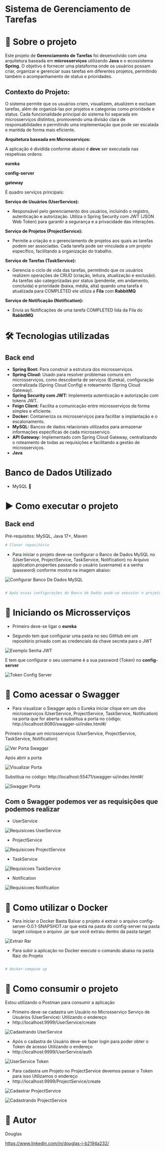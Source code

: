 # Sistema de Gerenciamento de Tarefas

# 📑 Sobre o projeto

Este projeto de **Gerenciamento de Tarefas** foi desenvolvido com uma arquitetura
baseada em **microsserviços** utilizando **Java** e o ecossistema **Spring**. 
O objetivo é fornecer uma plataforma onde os usuários possam criar, organizar e 
gerenciar suas tarefas em diferentes projetos, permitindo também o acompanhamento 
de status e prioridades.

## Contexto do Projeto:

O sistema permite que os usuários criem, visualizem, atualizem e excluam tarefas, 
além de organizá-las por projetos e categorias como prioridade e status. 
Cada funcionalidade principal do sistema foi separada em microsserviços distintos, 
promovendo uma divisão clara de responsabilidades e permitindo uma implementação que 
pode ser escalada e mantida de forma mais eficiente.

**Arquitetura baseada em Microsserviços:**

A aplicação é dividida conforme abaixo é **deve** ser executada nas respetivas ordens:

**eureka**

**config-server**

**gateway**

É quadro serviços principais:

**Serviço de Usuários (UserService):**

- Responsável pelo gerenciamento dos usuários, incluindo o registro, autenticação e autorização. Utiliza o Spring Security com JWT (JSON Web Token) para garantir a segurança e a privacidade das interações.

**Serviço de Projetos (ProjectService):**

- Permite a criação e o gerenciamento de projetos aos quais as tarefas podem ser associadas. Cada tarefa pode ser vinculada a um projeto específico, facilitando a organização do trabalho. 

**Serviço de Tarefas (TaskService):**

- Gerencia o ciclo de vida das tarefas, permitindo que os usuários realizem operações de CRUD (criação, leitura, atualização e exclusão). As tarefas são categorizadas por status (pendente, em andamento, concluída) e prioridade (baixa, média, alta)
quando uma tarefa é atualizada para COMPLETED ele utiliza a **Fila** com **RabbitMQ**

**Serviço de Notificação (Notification):**

- Envia as Notificações de uma tarefa COMPLETED lida da Fila do **RabbitMQ**


# 🛠️ Tecnologias utilizadas

## Back end

- **Spring Boot:** Para construir a estrutura dos microsserviços.
- **Spring Cloud:** Usado para resolver problemas comuns em microsserviços, como descoberta de serviços (Eureka), configuração centralizada (Spring Cloud Config) e roteamento (Spring Cloud Gateway).
- **Spring Security com JWT:** Implementa autenticação e autorização com tokens JWT.
- **Feign Client:** Facilita a comunicação entre microsserviços de forma simples e eficiente.
- **Docker:** Containeriza os microsserviços para facilitar a implantação e o escalonamento.
- **MySQL:** Bancos de dados relacionais utilizados para armazenar informações específicas de cada microsserviço.
- **API Gateway:** Implementado com Spring Cloud Gateway, centralizando o roteamento de todas as requisições e facilitando a gestão de microsserviços.
- **Java**

# Banco de Dados Utilizado

- MySQL 🐬

# ▶️ Como executar o projeto

## Back end
Pré-requisitos: MySQL, Java 17+, Maven 

```bash
# Clonar repositório

```
- Para iniciar o projeto deve-se configurar o Banco de Dados MySQL no (UserService, ProjectService, TaskService, Notification) no Arquivo application.properties passando o usuário (username) e a senha (password) conforme mostra na imagem abaixo:

![Configurar Banco De Dados MySQL](https://github.com/douglasonline/Imagens/blob/master/Configurar_Banco_De_Dados_MySQL.png)

```bash

# Após essas configurações do Banco de Dados pode-se executar o projeto que o Database e as tabelas serão criados automaticamentes 

```

# 🚀 Iniciando os Microsserviços

- Primeiro deve-se ligar o **eureka**

- Segundo tem que configurar uma pasta no seu GitHub em um repositório privado com as credenciais da chave secreta para o JWT 

![Exemplo Senha JWT](https://github.com/douglasonline/Imagens/blob/master/Exemplo_Senha_JWT.png)

E tem que configurar o seu username é a sua password (Token) no **config-server** 

![Token Config Server](https://github.com/douglasonline/Imagens/blob/master/Token_Config_Server.png)

# 📘 Como acessar o Swagger  

- Para visualizar o Swagger após o Eureka iniciar clique em um dos microsserviços (UserService, ProjectService, TaskService, Notification) na porta que for aberta é substitua a porta no código: http://localhost:8080/swagger-ui/index.html#/

Primeiro clique um microsserviços (UserService, ProjectService, TaskService, Notification)

![Ver Porta Swagger](https://github.com/douglasonline/Imagens/blob/master/Ver_Porta_Swagger.png) 

Após abrir a porta

![Visualizar Porta](https://github.com/douglasonline/Imagens/blob/master/Visualizar_Porta.png)

Substitua no código: http://localhost:55471/swagger-ui/index.html#/

![Swagger Porta](https://github.com/douglasonline/Imagens/blob/master/Swagger_Porta.png)


## Com o Swagger podemos ver as requisições que podemos realizar 

- UserService

![Requisicoes UserService](https://github.com/douglasonline/Imagens/blob/master/Requisicoes_UserService.png) 

- ProjectService

![Requisicoes ProjectService](https://github.com/douglasonline/Imagens/blob/master/Requisicoes_ProjectService.png) 

- TaskService

![Requisicoes TaskService](https://github.com/douglasonline/Imagens/blob/master/Requisicoes_TaskService.png) 

- Notification

![Requisicoes Notification](https://github.com/douglasonline/Imagens/blob/master/Requisicoes_Notification.png)


# 🐳 Como utilizar o Docker

- Para iniciar o Docker Basta Baixar o projeto é extrair o arquivo config-server-0.0.1-SNAPSHOT.rar que está na pasta do config-server na pasta target coloque o arquivo .jar que você extraiu dentro da pasta target

![Extrair Rar](https://github.com/douglasonline/Imagens/blob/master/Extrair_Rar.png)

- Para subir a aplicação no Docker execute o comando abaixo na pasta Raiz do Projeto

```bash

# docker-compose up

```

# 🍴 Como consumir o projeto

Estou utilizando o Postman para consumir a aplicação

- Primeiro deve-se cadastra um Usuário no Microsserviço Serviço de Usuários (UserService):
Utilizando o endereço
- http://localhost:9999/UserService/create

![Cadastrando UserService](https://github.com/douglasonline/Imagens/blob/master/Cadastrando_UserService.png)

- Após o cadastra de Usuário deve-se fazer login para poder obter o Token de acesso
Utilizando o endereço
- http://localhost:9999/UserService/auth

![UserService Token](https://github.com/douglasonline/Imagens/blob/master/UserService_Token.png)

- Para cadastra um Projeto no ProjectService devemos passar o Token para isso
Utilizamos o endereço
- http://localhost:9999/ProjectService/create

![Cadastrar ProjectService](https://github.com/douglasonline/Imagens/blob/master/Cadastrar_ProjectService.png)

![Cadastrando ProjectService](https://github.com/douglasonline/Imagens/blob/master/Cadastrando_ProjectService.png)

   

# 👤 Autor

Douglas

https://www.linkedin.com/in/douglas-j-b2194a232/

